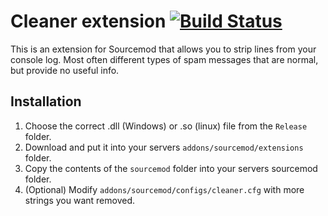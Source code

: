 # Cleaner extension [![Build Status](https://travis-ci.com/walliski/Cleaner.svg?branch=master)](https://travis-ci.com/walliski/Cleaner)

This is an extension for Sourcemod that allows you to strip lines from your console log. Most often
different types of spam messages that are normal, but provide no useful info.


## Installation

1. Choose the correct .dll (Windows) or .so (linux) file from the `Release` folder.
2. Download and put it into your servers `addons/sourcemod/extensions` folder.
3. Copy the contents of the `sourcemod` folder into your servers sourcemod folder.
4. (Optional) Modify `addons/sourcemod/configs/cleaner.cfg` with more strings you want removed.
